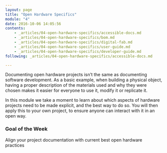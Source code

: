 ```yaml
---
layout: page
title: "Open Hardware Specifics"
module: "4"
date: 2016-10-06 14:05:56
contents:
    - _articles/04-open-hardware-specifics/accessible-docs.md
    - _articles/04-open-hardware-specifics/bom.md
    - _articles/04-open-hardware-specifics/digital-fab.md
    - _articles/04-open-hardware-specifics/user-guide.md
    - _articles/04-open-hardware-specifics/developer-guide.md
following: _articles/04-open-hardware-specifics/accessible-docs.md

---
```

Documenting open hardware projects isn’t the same as documenting software development. As a basic example, when building a physical object, having a proper description of the materials used and why they were chosen makes it easier for everyone to use it, modify it or replicate it.

In this module we take a moment to learn about which aspects of hardware projects need to be made explicit, and the best way to do so. You will then apply this to your own project, to ensure anyone can interact with it in an open way.

### Goal of the Week
Align your project documentation with current best open hardware practices
